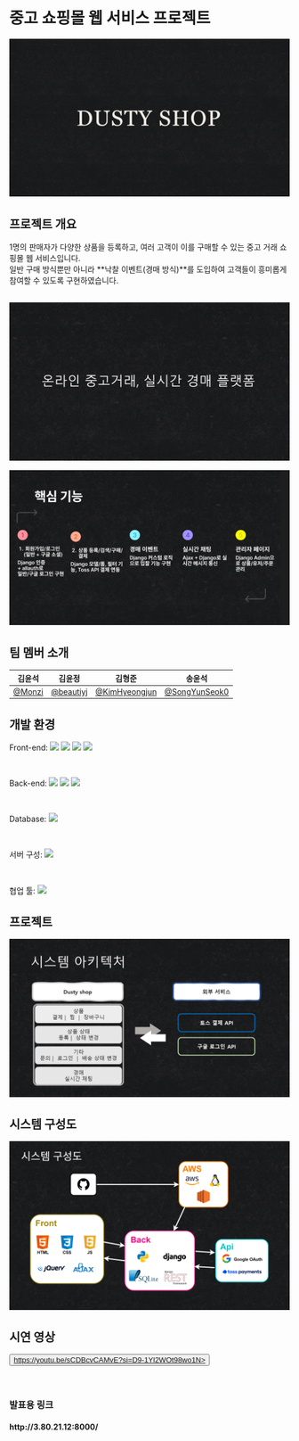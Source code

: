 <h1>중고 쇼핑몰 웹 서비스 프로젝트</h1>

![슬라이드1](ppt/슬라이드1.PNG)

<h2>프로젝트 개요</h2>
1명의 판매자가 다양한 상품을 등록하고, 여러 고객이 이를 구매할 수 있는 중고 거래 쇼핑몰 웹 서비스입니다.<br>
일반 구매 방식뿐만 아니라 **낙찰 이벤트(경매 방식)**를 도입하여 고객들이 흥미롭게 참여할 수 있도록 구현하였습니다.

<div style="margin-top:30px;"></div>

![슬라이드2](ppt/슬라이드2.PNG)

![슬라이드3](ppt/슬라이드3.png)

## 팀 멤버 소개

| **김윤석** | **김윤정** | **김형준** | **송윤석** |
| :------: | :------: | :------: | :------: |
|[ @Monzi](https://github.com/Dusty-Miller)|[ @beautiyj](https://github.com/beautiyj)|[ @KimHyeongjun](https://github.com/Ayewww)|[ @SongYunSeok0](https://github.com/SongYunSeok0/SongYunSeok0.github.io)|


## 개발 환경

Front-end:
<img src="https://img.shields.io/badge/HTML5-E34F26?style=flat&logo=html5&logoColor=white"/> <img src="https://img.shields.io/badge/CSS3-1572B6?style=flat&logo=css3&logoColor=white"/> <img src="https://img.shields.io/badge/JavaScript-F7DF1E?style=flat&logo=javascript&logoColor=black"/> <img src="https://img.shields.io/badge/AJAX-0078D7?style=flat&logo=javascript&logoColor=white"/>

<br>

Back-end:
<img src="https://img.shields.io/badge/Python-3776AB?style=flat&logo=python&logoColor=white"/> <img src="https://img.shields.io/badge/Django-092E20?style=flat&logo=django&logoColor=white"/> <img src="https://img.shields.io/badge/Django REST framework-red?style=flat&logo=django&logoColor=white"/>

<br>

Database:
<img src="https://img.shields.io/badge/SQLite3-003B57?style=flat&logo=sqlite&logoColor=white"/>

<br>

서버 구성:
<img src="https://img.shields.io/badge/AWS 개발 서버-232F3E?style=flat&logo=amazonaws&logoColor=white"/>

<br>

협업 툴:
<img src="https://img.shields.io/badge/GitHub-1c8139?style=flat&logo=github&logoColor=white"/>





## 프로젝트 

![슬라이드4](ppt/슬라이드4.PNG)

## 시스템 구성도
![슬라이드5](ppt/슬라이드5.png)




## 시연 영상

<button>https://youtu.be/sCDBcvCAMvE?si=D9-1Yl2WOt98wo1N></a></button>
<br><br><br>

### 발표용 링크
<h4>http://3.80.21.12:8000/</h4>
